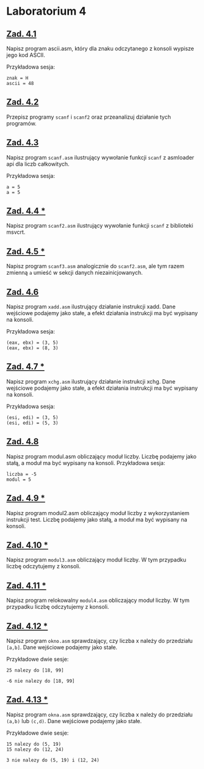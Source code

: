 # Laboratorium 4

## [Zad. 4.1]()

Napisz program ascii.asm, który dla znaku odczytanego z konsoli wypisze jego kod ASCII. 

Przykładowa sesja:
```
znak = H
ascii = 48
```
## [Zad. 4.2]()

Przepisz programy `scanf` i `scanf2` oraz przeanalizuj działanie tych programów.

## [Zad. 4.3]()

Napisz program `scanf.asm` ilustrujący wywołanie funkcji `scanf` z asmloader api dla liczb całkowitych. 

Przykładowa sesja:
```
a = 5
a = 5
```
## [Zad. 4.4 *]()

Napisz program `scanf2.asm` ilustrujący wywołanie funkcji `scanf` z biblioteki msvcrt.

## [Zad. 4.5 *]()

Napisz program `scanf3.asm` analogicznie do `scanf2.asm`, ale tym razem zmienną `a` umieść w sekcji danych niezainicjowanych.

## [Zad. 4.6]()

Napisz program `xadd.asm` ilustrujący działanie instrukcji xadd. Dane wejściowe podajemy jako stałe, a efekt działania instrukcji ma być wypisany na konsoli. 

Przykładowa sesja:
```
(eax, ebx) = (3, 5)
(eax, ebx) = (8, 3)
```
## [Zad. 4.7 *]()

Napisz program `xchg.asm` ilustrujący działanie instrukcji xchg. Dane wejściowe podajemy jako stałe, a efekt działania instrukcji ma być wypisany na konsoli. 

Przykładowa sesja:
```
(esi, edi) = (3, 5)
(esi, edi) = (5, 3)
```
## [Zad. 4.8]()

Napisz program modul.asm obliczający moduł liczby. Liczbę podajemy jako stałą, a moduł ma być wypisany na konsoli. Przykładowa sesja:

```
liczba = -5
modul = 5
```
## [Zad. 4.9 *]()

Napisz program modul2.asm obliczający moduł liczby z wykorzystaniem instrukcji test. Liczbę podajemy jako stałą, a moduł ma być wypisany na konsoli.

## [Zad. 4.10 *]()

Napisz program `modul3.asm` obliczający moduł liczby. W tym przypadku liczbę odczytujemy z konsoli.

## [Zad. 4.11 *]()

Napisz program relokowalny `modul4.asm` obliczający moduł liczby. W tym przypadku liczbę odczytujemy z konsoli.

## [Zad. 4.12 *]()

Napisz program `okno.asm` sprawdzający, czy liczba x należy do przedziału `[a,b]`. Dane wejściowe podajemy jako stałe. 

Przykładowe dwie sesje:
```
25 nalezy do [18, 99]

-6 nie nalezy do [18, 99]
```
## [Zad. 4.13 *]()

Napisz program `okna.asm` sprawdzający, czy liczba x należy do przedziału `(a,b)` lub `(c,d)`. Dane wejściowe podajemy jako stałe. 

Przykładowe dwie sesje:
```
15 nalezy do (5, 19)
15 nalezy do (12, 24)

3 nie nalezy do (5, 19) i (12, 24)
```

